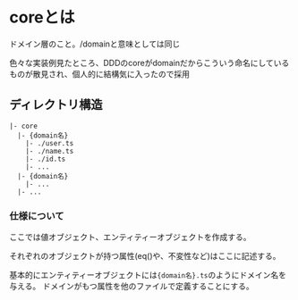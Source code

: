 # coreとは
ドメイン層のこと。/domainと意味としては同じ

色々な実装例見たところ、DDDのcoreがdomainだからこういう命名にしているものが散見され、個人的に結構気に入ったので採用

## ディレクトリ構造
```
|- core
  |- {domain名}
    |- ./user.ts
    |- ./name.ts
    |- ./id.ts
    |- ...
  |- {domain名}
    |- ...
  |- ...
```
### 仕様について
ここでは値オブジェクト、エンティティーオブジェクトを作成する。

それぞれのオブジェクトが持つ属性(eq()や、不変性など)はここに記述する。

基本的にエンティティーオブジェクトには`{domain名}.ts`のようにドメイン名を与える。
ドメインがもつ属性を他のファイルで定義することにする。